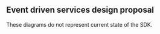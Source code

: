 ## Event driven services design proposal

These diagrams do not represent current state of the SDK.
